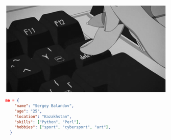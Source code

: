 <p align="center">
  <img src="https://github.com/TheXtreme30/TheXtreme30/blob/main/media/delete.gif" />
</p> 


```json
me = {
    "name": "Sergey Balandov",
    "age": "25",
    "location": "Kazakhstan",
    "skills": ["Python", "Perl"],
    "hobbies": ["sport", "cybersport", "art"],
  }
```
